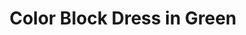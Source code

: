 ---
title: Color Block Dress in Green
price: RUB 6,200

description: The top is made of soft and natural nude cotton fabric, which feels really nice on your skin, and the bottom is made of crease-resistant polyester. Loose silhouette gives comfort and freedom of movement. The collar has a button closure on the back. And, here is your part of design – a transparent chest pocket, which you fill with whatever you want.

composition: 40% cotton, 55% polyester, 5% elastane
sizes: Available in two sizes (S, M)
---